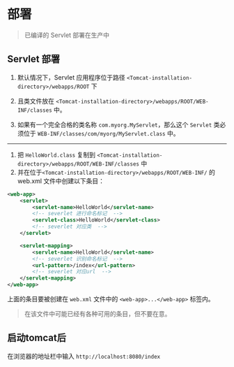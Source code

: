 # 部署

> 已编译的 Servlet 部署在生产中

## Servlet 部署

1. 默认情况下，Servlet 应用程序位于路径 `<Tomcat-installation-directory>/webapps/ROOT` 下

2. 且类文件放在 `<Tomcat-installation-directory>/webapps/ROOT/WEB-INF/classes` 中。

3. 如果有一个完全合格的类名称 `com.myorg.MyServlet`，那么这个 `Servlet` 类必须位于 `WEB-INF/classes/com/myorg/MyServlet.class` 中。

-------------

1. 把 `HelloWorld.class` 复制到 `<Tomcat-installation-directory>/webapps/ROOT/WEB-INF/classes` 中
2. 并在位于`<Tomcat-installation-directory>/webapps/ROOT/WEB-INF/` 的 web.xml 文件中创建以下条目：

```xml
<web-app>
    <servlet>
        <servlet-name>HelloWorld</servlet-name>
        <!-- severlet 进行命名标记  -->
        <servlet-class>HelloWorld</servlet-class>
        <!-- severlet 对应类  -->
    </servlet>

    <servlet-mapping>
        <servlet-name>HelloWorld</servlet-name>
        <!-- severlet 识别命名标记  -->
        <url-pattern>/index</url-pattern>
        <!-- severlet 对应url  -->
    </servlet-mapping>
</web-app>
```

上面的条目要被创建在 `web.xml` 文件中的 `<web-app>...</web-app>` 标签内。
> 在该文件中可能已经有各种可用的条目，但不要在意。

## 启动tomcat后

在浏览器的地址栏中输入 `http://localhost:8080/index`
